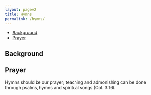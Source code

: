 ```yaml
---
layout: pagev2
title: Hymns
permalink: /hymns/
---
```

- [Background](#background)
- [Prayer](#prayer)

## Background

## Prayer

Hymns should be our prayer; teaching and admonishing can be done through psalms, hymns and spiritual songs (Col. 3:16).

